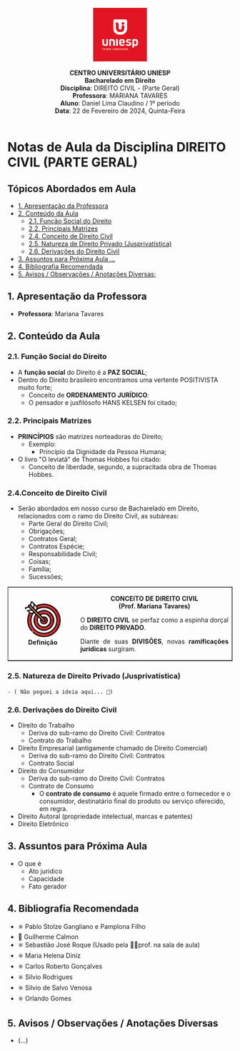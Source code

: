 <div align="center">

<p align="center"><img height="120" src="../../../figuras/LOGO_UNIESP.png"> </p>

<p align="center"><b>CENTRO UNIVERSITÁRIO UNIESP</b><br>
<b>Bacharelado em Direito</b><br>
<b>Disciplina</b>: DIREITO CIVIL - (Parte Geral)<br>
<b>Professora</b>: MARIANA TAVARES<br>
<b>Aluno</b>: Daniel Lima Claudino / 1º período <br>
<b>Data</b>: 22 de Fevereiro de 2024, Quinta-Feira<br><br>
 </p>
</div>

# Notas de Aula da Disciplina DIREITO CIVIL (PARTE GERAL)

## Tópicos Abordados em Aula

<!-- TOC updateonsave:false -->

- [1. Apresentação da Professora](#1-apresentação-da-professora)
- [2. Conteúdo da Aula](#2-conteúdo-da-aula)
  - [2.1. Função Social do Direito](#21-função-social-do-direito)
  - [2.2. Principais Matrizes](#22-principais-matrizes)
  - [2.4. Conceito de Direito Civil](#24-conceito-de-direito-civil)
  - [2.5. Natureza de Direito Privado (Jusprivatística)](#25-natureza-de-direito-privado-jusprivatística)
  - [2.6. Derivações do Direito Civil](#26-derivações-do-direito-civil)
- [3. Assuntos para Próxima Aula ...](#3-assuntos-para-próxima-aula-)
- [4. Bibliografia Recomendada](#4-bibliografia-recomendada)
- [5. Avisos / Observações / Anotações Diversas;](#5-avisos--observações--anotações-diversas)

<!-- /TOC -->

## 1. Apresentação da Professora

- **Professora**: Mariana Tavares

## 2. Conteúdo da Aula

### 2.1. Função Social do Direito

- A **função social** do Direito é a **PAZ SOCIAL**;
- Dentro do Direito brasileiro encontramos uma vertente POSITIVISTA muito forte;
  - Conceito de **ORDENAMENTO JURÍDICO**:
  - O pensador e jusfilósofo HANS KELSEN foi citado;

### 2.2. Principais Matrizes

- **PRINCÍPIOS** são matrizes norteadoras do Direito;
  - Exemplo:
    - Princípio da Dignidade da Pessoa Humana;
- O livro "O leviatã" de Thomas Hobbes foi citado:
  - Conceito de liberdade, segundo, a supracitada obra de Thomas Hobbes.

### 2.4.Conceito de Direito Civil

- Serão abordados em nosso curso de Bacharelado em Direito, relacionados com o ramo do Direito Civil, as subáreas:
  - Parte Geral do Direito Civil;
  - Obrigações;
  - Contratos Geral;
  - Contratos Espécie;
  - Responsabilidade Civil;
  - Coisas;
  - Família;
  - Sucessões;

<table border="1" id="quadro-definicao-direito-civil-professora-mariana">
  <tr>
    <td align="center" width="140px" style="border-right-style:hidden">
      <img src="https://github.com/dnlclaudino/imagens/blob/master/gestao-do-conhecimento/icone-definicao.png?raw=true" heigh="80" width="80"><br>
      <b>Definição</b>
    </td>
    <td valign="top">
     <p style="text-align:center"><b>CONCEITO DE DIREITO CIVIL<br> (Prof. Mariana Tavares)</b></p>
     <p style="text-align:justify">O <b>DIREITO CIVIL</b> se perfaz como a espinha dorçal do <b>DIREITO PRIVADO</b>.</p>
    <p style="text-align:justify">Diante de suas <b>DIVISÕES</b>, novas <b>ramificações jurídicas</b> surgiram.</p>
    </td>
  </tr>
</table>

### 2.5. Natureza de Direito Privado (Jusprivatística)

    - ( Não peguei a ideia aqui... 🤔)

### 2.6. Derivações do Direito Civil

- Direito do Trabalho
  - Deriva do sub-ramo do Direito Civil: Contratos
  - Contrato do Trabalho
- Direito Empresarial (antigamente chamado de Direito Comercial)
  - Deriva do sub-ramo do Direito Civil: Contratos
  - Contrato Social
- Direito do Consumidor
  - Deriva do sub-ramo do Direito Civil: Contratos
  - Contrato de Consumo
    - O **contrato de consumo** é aquele firmado entre o fornecedor e o consumidor, destinatário final do produto ou serviço oferecido, em regra.
- Direito Autoral (propriedade intelectual, marcas e patentes)
- Direito Eletrônico

## 3. Assuntos para Próxima Aula

- O que é
  - Ato juridico
  - Capacidade
  - Fato gerador

## 4. Bibliografia Recomendada

- ✳️ Pablo Stolze Gangliano e Pamplona Filho
- 🔴 Guilherme Calmon
- ✳️ Sebastião José Roque (Usado pela 👩‍🏫prof. na sala de aula)
- ✳️ Maria Helena Diniz
- ✳️ Carlos Roberto Gonçalves
- ✳️ Silvio Rodrigues
- ✳️ Silvio de Salvo Venosa
- ✳️ Orlando Gomes

## 5. Avisos / Observações / Anotações Diversas

- (...)
